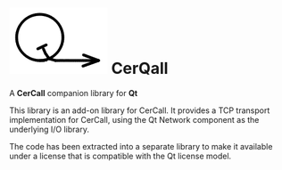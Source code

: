 # ![Logo](doc/images/cerqall_logo.png)  **CerQall**

A **CerCall** companion library for **Qt**

This library is an add-on library for CerCall. It provides a TCP transport implementation for CerCall, using the Qt Network component as the underlying
I/O library.

The code has been extracted into a separate library to make it available
under a license that is compatible with the Qt license model.
